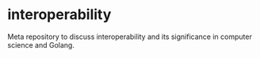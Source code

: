 # interoperability
Meta repository to discuss interoperability and its significance in computer science and Golang.
